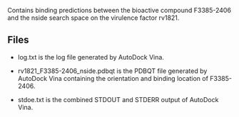 Contains binding predictions between the bioactive compound F3385-2406 and the nside search space on the virulence factor rv1821.

## Files

- log.txt is the log file generated by AutoDock Vina.

- rv1821_F3385-2406_nside.pdbqt is the PDBQT file generated by AutoDock Vina containing the orientation and binding location of F3385-2406.

- stdoe.txt is the combined STDOUT and STDERR output of AutoDock Vina.

